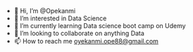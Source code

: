- 👋 Hi, I’m @Opekanmi
- 👀 I’m interested in Data Science 
- 🌱 I’m currently learning Data science boot camp on Udemy 
- 💞️ I’m looking to collaborate on anything Data
- 📫 How to reach me oyekanmi.ope88@gmail.com

<!---
Opekanmi/Opekanmi is a ✨ special ✨ repository because its `README.md` (this file) appears on your GitHub profile.
You can click the Preview link to take a look at your changes.
--->
